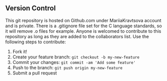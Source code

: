 ## Version Control

This git repository is hosted on Github.com under MariiaKravtsova account and is private.
There is a .gitignore file set for the C language standards, so it will remove .o files for example.
Anyone is welcomed to contribute to this repository as long as they are added to the collaborators list.
Use the following steps to contribute:

1. Fork it!
2. Create your feature branch: `git checkout -b my-new-feature`
3. Commit your changes: `git commit -am 'Add some feature'`
4. Push to the branch: `git push origin my-new-feature`
5. Submit a pull request
